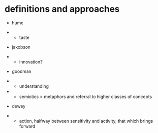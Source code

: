 # definitions and approaches

- hume
- - taste

- jakobson
- - innovation?

- goodman
- - understanding
- - semiotics > metaphors and referral to higher classes of concepts

- dewey
- - action, halfway between sensitivity and activity, that which brings forward
